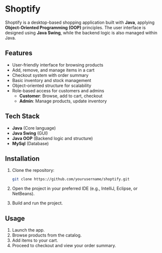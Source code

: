 # Shoptify

Shoptify is a desktop-based shopping application built with **Java**, applying **Object-Oriented Programming (OOP)** principles. The user interface is designed using **Java Swing**, while the backend logic is also managed within Java.

## Features

* User-friendly interface for browsing products
* Add, remove, and manage items in a cart
* Checkout system with order summary
* Basic inventory and stock management
* Object-oriented structure for scalability
* Role-based access for customers and admins
  * **Customer**: Browse, add to cart, checkout
  * **Admin**: Manage products, update inventory

## Tech Stack

* **Java** (Core language)
* **Java Swing** (GUI)
* **Java OOP** (Backend logic and structure)
* **MySql** (Database)

## Installation

1. Clone the repository:

   ```bash
   git clone https://github.com/yourusername/shoptify.git
   ```

2. Open the project in your preferred IDE (e.g., IntelliJ, Eclipse, or NetBeans).

3. Build and run the project.

## Usage

1. Launch the app.
2. Browse products from the catalog.
3. Add items to your cart.
4. Proceed to checkout and view your order summary.
